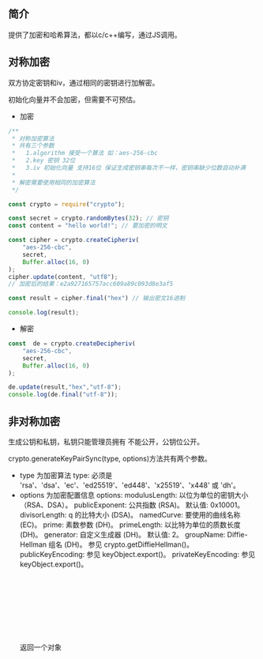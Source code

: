 ## 简介

提供了加密和哈希算法，都以c/c++编写，通过JS调用。

## 对称加密
双方协定密钥和iv，通过相同的密钥进行加解密。


初始化向量并不会加密，但需要不可预估。

- 加密

```javascript
/**
 * 对称加密算法
 * 共有三个参数
 *   1.algorithm 接受一个算法 如：aes-256-cbc
 *   2.key 密钥 32位
 *   3.iv 初始化向量 支持16位 保证生成密钥串每次不一样，密钥串缺少位数自动补满
 *   
 * 解密需要使用相同的加密算法
 */

const crypto = require("crypto");

const secret = crypto.randomBytes(32); // 密钥
const content = "hello world!"; // 要加密的明文

const cipher = crypto.createCipheriv(
    "aes-256-cbc",
    secret,
    Buffer.alloc(16, 0)
);
cipher.update(content, "utf8");
// 加密后的结果：e2a927165757acc609a89c093d8e3af5

const result = cipher.final("hex") // 输出密文16进制

console.log(result);

```
- 解密
```javascript
const  de = crypto.createDecipheriv(
    "aes-256-cbc",
    secret,
    Buffer.alloc(16, 0)
);

de.update(result,"hex","utf-8");
console.log(de.final("utf-8"));
```

## 非对称加密

生成公钥和私钥，私钥只能管理员拥有 不能公开，公钥位公开。

crypto.generateKeyPairSync(type, options)方法共有两个参数。

- type 为加密算法
  type: <string> 必须是 'rsa'、'dsa'、'ec'、'ed25519'、'ed448'、'x25519'、'x448' 或 'dh'。
- options 为加密配置信息
  options: <Object>
  modulusLength: <number> 以位为单位的密钥大小（RSA、DSA）。
  publicExponent: <number> 公共指数 (RSA)。 默认值: 0x10001。
  divisorLength: <number> q 的比特大小 (DSA)。
  namedCurve: <string> 要使用的曲线名称 (EC)。
  prime: <Buffer> 素数参数 (DH)。
  primeLength: <number> 以比特为单位的质数长度 (DH)。
  generator: <number> 自定义生成器 (DH)。 默认值: 2。
  groupName: <string> Diffie-Hellman 组名 (DH)。 参见 crypto.getDiffieHellman()。
  publicKeyEncoding: <Object> 参见 keyObject.export()。
  privateKeyEncoding: <Object> 参见 keyObject.export()。


返回一个对象 <Object>

- publicKey: <string> | <Buffer> | <KeyObject>
- privateKey: <string> | <Buffer> | <KeyObject>


成给定 type 的新非对称密钥对。 目前支持 RSA、DSA、EC、Ed25519、Ed448、X25519、X448 和 DH。

如果指定了 publicKeyEncoding 或 privateKeyEncoding，则此函数的行为就像对其结果调用了 keyObject.export()。 否则，密钥的相应部分将作为 KeyObject 返回。

对公钥进行编码时，建议使用'spki'。 对私钥进行编码时，建议使用强密码的'pkcs8'，并对密码进行保密。

```javascript
/**
 * 非对称加密算法
 *
 * 解密需要使用相同的加密算法
 */


const crypto = require("crypto");
const {privateKey, publicKey} = crypto.generateKeyPairSync('rsa',{
    modulusLength: 2048, // 长度越长越安全 越慢
});
//加密
const encrypted = crypto.publicEncrypt(publicKey, Buffer.from('hello'));
console.log(encrypted.toString('hex'));
//解密

const decrypted = crypto.privateDecrypt(privateKey,encrypted);
console.log(decrypted.toString());
```


## 哈希函数

哈希函数不能被解密，不可逆的。

哈希函数不一定安全。它具有唯一性。撞库去找密码。

### 应用场景：
 
-  文件的一致性，当前端读取文件转换成哈希值，上传给服务端，服务端也进行哈希加密，如果两次哈希值一直，则文件没问题。
